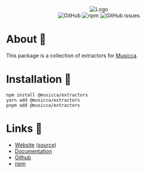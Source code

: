<div align="center">
  <img src="https://user-images.githubusercontent.com/34704796/147868696-bf61c114-7b94-41fe-8421-fc9b39c094ba.png" alt="Logo">

  <div>
    <img alt="GitHub" src="https://img.shields.io/github/license/musiccajs/extractors">
    <img alt="npm" src="https://img.shields.io/npm/dt/@musicca/extractors">
    <img alt="GitHub issues" src="https://img.shields.io/github/issues/musiccajs/extractors">
  </div>
</div>

# About 📛

This package is a collection of extractors for [Musicca](https://www.npmjs.com/package/musicca).

# Installation 💾

```sh-session
npm install @musicca/extractors
yarn add @musicca/extractors
pnpm add @musicca/extractors
```

# Links 🔗

- [Website](https://musicca.edqe.me) ([source](https://github.com/musiccajs/website))
- [Documentation](https://musicca.edqe.me/docs)
- [Github](https://github.com/musiccajs/extractors)
- [npm](https://www.npmjs.com/package/@musicca/extractors)
